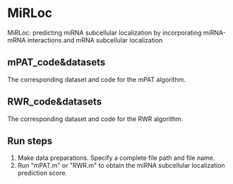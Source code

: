 # MiRLoc
MiRLoc: predicting miRNA subcellular localization by incorporating miRNA-mRNA interactions and mRNA subcellular localization

## mPAT_code&datasets

The corresponding dataset and code for the mPAT algorithm.

## RWR_code&datasets

The corresponding dataset and code for the RWR algorithm.

## Run steps

1. Make data preparations. Specify a complete file path and file name.
2. Run "mPAT.m" or "RWR.m" to obtain the miRNA subcellular localization prediction score.
